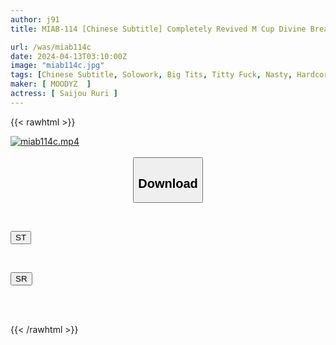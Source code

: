 ```yaml
---
author: j91
title: MIAB-114 [Chinese Subtitle] Completely Revived M Cup Divine Breasts Super Body Again! Big Climax Wild FUCK Titty Fuck Special Ruri Saijo

url: /was/miab114c
date: 2024-04-13T03:10:00Z
image: "miab114c.jpg"
tags: [Chinese Subtitle, Solowork, Big Tits, Titty Fuck, Nasty, Hardcore, Slut, Busty Fetish	]
maker: [ MOODYZ  ]
actress: [ Saijou Ruri ]
---
```



{{< rawhtml >}}

<div class="video" data-videoid="vQ0W66Qaapf4Gkw">
    <a href="javascript:;">
        <img src="/was/miab114c/miab114c.jpg" width="WIDTH" height="HEIGHT" alt="miab114c.mp4" loading="lazy">
    </a>
</div>

<script type="text/javascript" src="https://j91.asia/asset/on-demand-st.js"></script>

<br>
  <link rel="stylesheet" href="https://j91.asia/asset/bs5.css">
  
  <center>
  <button class="btn btn-primary" type="button" data-bs-toggle="collapse" data-bs-target=".multi-collapse" aria-expanded="false" aria-controls="multiCollapseExample1 multiCollapseExample2"><h2>Download</h2></button></center>
</p>
<div class="row">
  <div class="col">
    <div class="collapse multi-collapse" id="multiCollapseExample1">
      <div class="card card-body">
	      	      <br>
<div class="buttons">  
<p><a href="https://streamtape.to/v/vQ0W66Qaapf4Gkw" target="_blank"><button class="btn-hover color-3"><i class="fa fa-download"></i> ST</button></a></p></div>
    </div>
  </div>
</div>
  <div class="col">
    <div class="collapse multi-collapse" id="multiCollapseExample2">
      <div class="card card-body">
	      <br>
<div class="buttons">
<p><a href="https://rubystm.com/hbr6hqmzgzex" target="_blank"><button class="btn-hover color-9"><i class="fa fa-download"></i> SR</button></a></p></div>
<br><br>
      </div>
    </div>
  </div>
</div>

{{< /rawhtml >}}